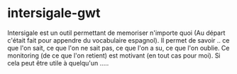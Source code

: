 # intersigale-gwt

Intersigale est un outil permettant de memoriser n'importe quoi (Au départ c'était fait pour appendre du vocabulaire espagnol).
Il permet de savoir .. ce que l'on sait, ce que l'on ne sait pas, ce que l'on a su, ce que l'on oublie.
Ce monitoring (de ce que l'on retient) est motivant (en tout cas pour moi).
Si cela peut être utile à quelqu'un .....
